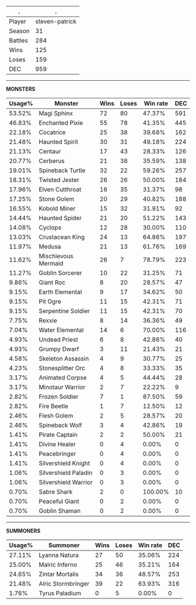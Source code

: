 .|.
|-|-
Player|steven-patrick
Season|31
Battles|284
Wins|125
Loses|159
DEC|959

---
**MONSTERS**

Usage%|Monster|Wins|Loses|Win rate|DEC|
-|-|-|-|-|-|
53.52%|Magi Sphinx|72|80|47.37%|591|
46.83%|Enchanted Pixie|55|78|41.35%|445|
22.18%|Cocatrice|25|38|39.68%|162|
21.48%|Haunted Spirit|30|31|49.18%|224|
21.13%|Centaur|17|43|28.33%|126|
20.77%|Cerberus|21|38|35.59%|138|
19.01%|Spineback Turtle|32|22|59.26%|257|
18.31%|Twisted Jester|26|26|50.00%|184|
17.96%|Elven Cutthroat|16|35|31.37%|98|
17.25%|Stone Golem|20|29|40.82%|188|
16.55%|Kobold Miner|15|32|31.91%|92|
14.44%|Haunted Spider|21|20|51.22%|143|
14.08%|Cyclops|12|28|30.00%|110|
13.03%|Crustacean King|24|13|64.86%|197|
11.97%|Medusa|21|13|61.76%|169|
11.62%|Mischievous Mermaid|26|7|78.79%|223|
11.27%|Goblin Sorcerer|10|22|31.25%|71|
9.86%|Giant Roc|8|20|28.57%|47|
9.15%|Earth Elemental|9|17|34.62%|50|
9.15%|Pit Ogre|11|15|42.31%|71|
9.15%|Serpentine Soldier|11|15|42.31%|70|
7.75%|Rexxie|8|14|36.36%|49|
7.04%|Water Elemental|14|6|70.00%|116|
4.93%|Undead Priest|6|8|42.86%|40|
4.93%|Grumpy Dwarf|3|11|21.43%|21|
4.58%|Skeleton Assassin|4|9|30.77%|25|
4.23%|Stonesplitter Orc|4|8|33.33%|35|
3.17%|Animated Corpse|4|5|44.44%|28|
3.17%|Minotaur Warrior|2|7|22.22%|9|
2.82%|Frozen Soldier|7|1|87.50%|59|
2.82%|Fire Beetle|1|7|12.50%|12|
2.46%|Flesh Golem|2|5|28.57%|20|
2.46%|Spineback Wolf|3|4|42.86%|19|
1.41%|Pirate Captain|2|2|50.00%|21|
1.41%|Divine Healer|0|4|0.00%|0|
1.41%|Peacebringer|0|4|0.00%|0|
1.41%|Silvershield Knight|0|4|0.00%|0|
1.06%|Silvershield Paladin|0|3|0.00%|0|
1.06%|Silvershield Warrior|0|3|0.00%|0|
0.70%|Sabre Shark|2|0|100.00%|10|
0.70%|Peaceful Giant|0|2|0.00%|0|
0.70%|Goblin Shaman|0|2|0.00%|0|

---
**SUMMONERS**

Usage%|Summoner|Wins|Loses|Win rate|DEC|
-|-|-|-|-|-|
27.11%|Lyanna Natura|27|50|35.06%|224|
25.00%|Malric Inferno|25|46|35.21%|164|
24.65%|Zintar Mortalis|34|36|48.57%|253|
21.48%|Alric Stormbringer|39|22|63.93%|316|
1.76%|Tyrus Paladium|0|5|0.00%|0|
